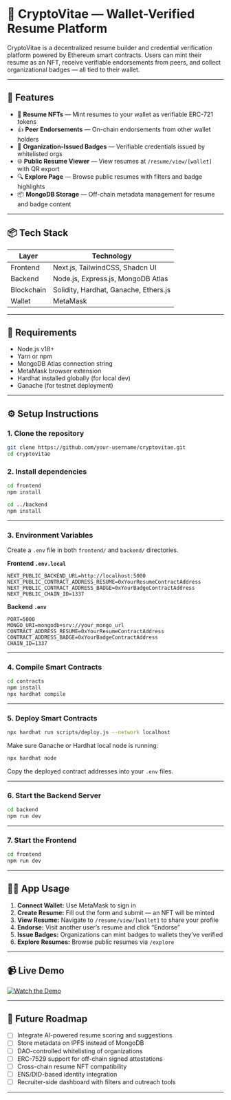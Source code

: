 # 🧾 CryptoVitae — Wallet-Verified Resume Platform

CryptoVitae is a decentralized resume builder and credential verification platform powered by Ethereum smart contracts. Users can mint their resume as an NFT, receive verifiable endorsements from peers, and collect organizational badges — all tied to their wallet.

---

## 🚀 Features

- 🔐 **Resume NFTs** — Mint resumes to your wallet as verifiable ERC-721 tokens
- 👍 **Peer Endorsements** — On-chain endorsements from other wallet holders
- 🏅 **Organization-Issued Badges** — Verifiable credentials issued by whitelisted orgs
- 🌐 **Public Resume Viewer** — View resumes at `/resume/view/[wallet]` with QR export
- 🔍 **Explore Page** — Browse public resumes with filters and badge highlights
- 📦 **MongoDB Storage** — Off-chain metadata management for resume and badge content

---

## 📦 Tech Stack

| Layer      | Technology                            |
| ---------- | ------------------------------------- |
| Frontend   | Next.js, TailwindCSS, Shadcn UI       |
| Backend    | Node.js, Express.js, MongoDB Atlas    |
| Blockchain | Solidity, Hardhat, Ganache, Ethers.js |
| Wallet     | MetaMask                              |

---

## 🧰 Requirements

- Node.js v18+
- Yarn or npm
- MongoDB Atlas connection string
- MetaMask browser extension
- Hardhat installed globally (for local dev)
- Ganache (for testnet deployment)

---

## ⚙️ Setup Instructions

### 1. Clone the repository

```bash
git clone https://github.com/your-username/cryptovitae.git
cd cryptovitae
```

### 2. Install dependencies

```bash
cd frontend
npm install

cd ../backend
npm install
```

---

### 3. Environment Variables

Create a `.env` file in both `frontend/` and `backend/` directories.

**Frontend `.env.local`**

```env
NEXT_PUBLIC_BACKEND_URL=http://localhost:5000
NEXT_PUBLIC_CONTRACT_ADDRESS_RESUME=0xYourResumeContractAddress
NEXT_PUBLIC_CONTRACT_ADDRESS_BADGE=0xYourBadgeContractAddress
NEXT_PUBLIC_CHAIN_ID=1337
```

**Backend `.env`**

```env
PORT=5000
MONGO_URI=mongodb+srv://your_mongo_url
CONTRACT_ADDRESS_RESUME=0xYourResumeContractAddress
CONTRACT_ADDRESS_BADGE=0xYourBadgeContractAddress
CHAIN_ID=1337
```

---

### 4. Compile Smart Contracts

```bash
cd contracts
npm install
npx hardhat compile
```

---

### 5. Deploy Smart Contracts

```bash
npx hardhat run scripts/deploy.js --network localhost
```

Make sure Ganache or Hardhat local node is running:

```bash
npx hardhat node
```

Copy the deployed contract addresses into your `.env` files.

---

### 6. Start the Backend Server

```bash
cd backend
npm run dev
```

---

### 7. Start the Frontend

```bash
cd frontend
npm run dev
```

---

## 🧑‍💻 App Usage

1. **Connect Wallet:** Use MetaMask to sign in
2. **Create Resume:** Fill out the form and submit — an NFT will be minted
3. **View Resume:** Navigate to `/resume/view/[wallet]` to share your profile
4. **Endorse:** Visit another user’s resume and click “Endorse”
5. **Issue Badges:** Organizations can mint badges to wallets they’ve verified
6. **Explore Resumes:** Browse public resumes via `/explore`

---

## 📹 Live Demo

[![Watch the Demo](https://img.youtube.com/vi/YOUR_VIDEO_ID/0.jpg)](https://www.youtube.com/watch?v=YOUR_VIDEO_ID)

---

## 📌 Future Roadmap

- [ ] Integrate AI-powered resume scoring and suggestions
- [ ] Store metadata on IPFS instead of MongoDB
- [ ] DAO-controlled whitelisting of organizations
- [ ] ERC-7529 support for off-chain signed attestations
- [ ] Cross-chain resume NFT compatibility
- [ ] ENS/DID-based identity integration
- [ ] Recruiter-side dashboard with filters and outreach tools

---
